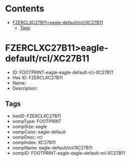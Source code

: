 



Contents
========

* [FZERCLXC27B11>eagle-default/rcl/XC27B11](#fzerclxc27b11eagle-defaultrclxc27b11)
	* [Tags](#tags)

# FZERCLXC27B11>eagle-default/rcl/XC27B11

- ID: FOOTPRINT-eagle-eagle-default-rcl-XC27B11
- Hex ID: FZERCLXC27B11
- Name: 
- Description: 

## Tags

- hexID: FZERCLXC27B11
- oompType: FOOTPRINT
- oompSize: eagle
- oompColor: eagle-default
- oompDesc: rcl
- oompIndex: XC27B11
- oompName: eagle-default/rcl/XC27B11
- oompID: FOOTPRINT-eagle-eagle-default-rcl-XC27B11
